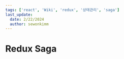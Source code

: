 ```yaml
---
tags: ['react', 'Wiki', 'redux', '상태관리', 'saga']
last_update:
  date: 2/22/2024
  author: sewonkimm
---
```


# Redux Saga
